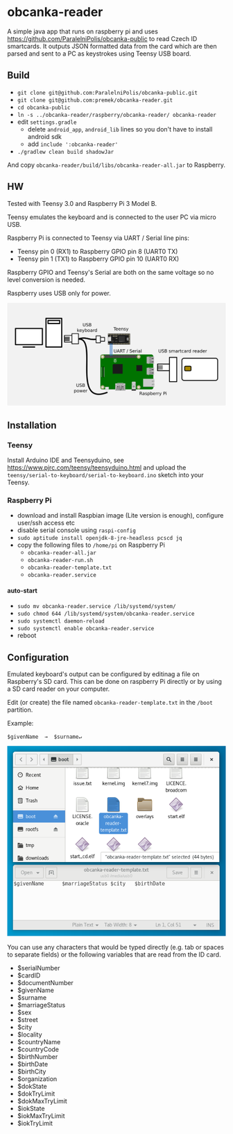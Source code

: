 # obcanka-reader

A simple java app that runs on raspberry pi and uses https://github.com/ParalelniPolis/obcanka-public to read Czech ID smartcards. It outputs JSON formatted data from the card which are then parsed and sent to a PC as keystrokes using Teensy USB board.

## Build
- `git clone git@github.com:ParalelniPolis/obcanka-public.git`
- `git clone git@github.com:premek/obcanka-reader.git`
- `cd obcanka-public`
- `ln -s ../obcanka-reader/raspberry/obcanka-reader/ obcanka-reader`
- edit `settings.gradle`
  - delete `android_app`, `android_lib` lines so you don't have to install android sdk
  - add `include ':obcanka-reader'`
- `./gradlew clean build shadowJar`

And copy `obcanka-reader/build/libs/obcanka-reader-all.jar` to Raspberry.

## HW
Tested with Teensy 3.0 and Raspberry Pi 3 Model B.

Teensy emulates the keyboard and is connected to the user PC via micro USB.

Raspberry Pi is connected to Teensy via UART / Serial line pins: 
 - Teensy pin 0 (RX1) to Raspberry GPIO pin 8 (UART0 TX)
 - Teensy pin 1 (TX1) to Raspberry GPIO pin 10 (UART0 RX)
 
Raspberry GPIO and Teensy's Serial are both on the same voltage so no level conversion is needed.  

Raspberry uses USB only for power.


![hw connection](resources/hw.png)


## Installation

### Teensy
Install Arduino IDE and Teensyduino, see https://www.pjrc.com/teensy/teensyduino.html and upload the `teensy/serial-to-keyboard/serial-to-keyboard.ino` sketch into your Teensy.

### Raspberry Pi
- download and install Raspbian image (Lite version is enough), configure user/ssh access etc
- disable serial console using `raspi-config`
- `sudo aptitude install openjdk-8-jre-headless pcscd jq`
- copy the following files to `/home/pi` on Raspberry Pi
  - `obcanka-reader-all.jar`
  - `obcanka-reader-run.sh`
  - `obcanka-reader-template.txt`
  - `obcanka-reader.service`

#### auto-start
- `sudo mv obcanka-reader.service /lib/systemd/system/`
- `sudo chmod 644 /lib/systemd/system/obcanka-reader.service`
- `sudo systemctl daemon-reload`
- `sudo systemctl enable obcanka-reader.service`
- reboot

## Configuration
Emulated keyboard's output can be configured by editinag a file on Raspberry's SD card. This can be done on raspberry Pi directly or by using a SD card reader on your computer.
 
Edit (or create) the file named `obcanka-reader-template.txt` in the `/boot` partition.

Example:
```
$givenName  →  $surname↵
```

![hw connection](resources/config.png)

You can use any characters that would be typed directly (e.g. tab or spaces to separate fields) or the following variables that are read from the ID card.

- $serialNumber
- $cardID
- $documentNumber
- $givenName
- $surname
- $marriageStatus
- $sex
- $street
- $city
- $locality
- $countryName
- $countryCode
- $birthNumber
- $birthDate
- $birthCity
- $organization
- $dokState
- $dokTryLimit
- $dokMaxTryLimit
- $iokState
- $iokMaxTryLimit
- $iokTryLimit



